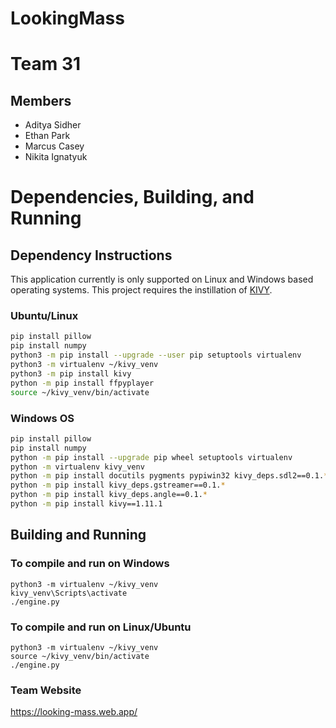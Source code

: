 # LookingMass

# Team 31

## Members
* Aditya Sidher
* Ethan Park
* Marcus Casey
* Nikita Ignatyuk


# Dependencies, Building, and Running

## Dependency Instructions
This application currently is only supported on Linux and Windows based operating systems. This project requires the instillation of [KIVY](https://kivy.org/doc/stable/installation/installation-linux.html#installation-linux). 

### Ubuntu/Linux
```bash
pip install pillow
pip install numpy
python3 -m pip install --upgrade --user pip setuptools virtualenv
python3 -m virtualenv ~/kivy_venv
python3 -m pip install kivy
python -m pip install ffpyplayer
source ~/kivy_venv/bin/activate
```
### Windows OS
```bash
pip install pillow
pip install numpy
python -m pip install --upgrade pip wheel setuptools virtualenv
python -m virtualenv kivy_venv
python -m pip install docutils pygments pypiwin32 kivy_deps.sdl2==0.1.* kivy_deps.glew==0.1.*
python -m pip install kivy_deps.gstreamer==0.1.*
python -m pip install kivy_deps.angle==0.1.*
python -m pip install kivy==1.11.1
```

## Building and Running

### To compile and run on Windows
```
python3 -m virtualenv ~/kivy_venv
kivy_venv\Scripts\activate
./engine.py
```

### To compile and run on Linux/Ubuntu
```
python3 -m virtualenv ~/kivy_venv
source ~/kivy_venv/bin/activate
./engine.py
```
### Team Website
https://looking-mass.web.app/
